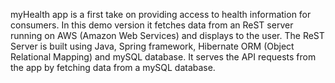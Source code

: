 myHealth app is a first take on providing access to health information for consumers. In this demo version it fetches data from an ReST server running on AWS (Amazon Web Services) and displays to the user.
The ReST Server is built using Java, Spring framework, Hibernate ORM (Object Relational Mapping) and mySQL database. It serves the API requests from the app by fetching data from a mySQL database.
